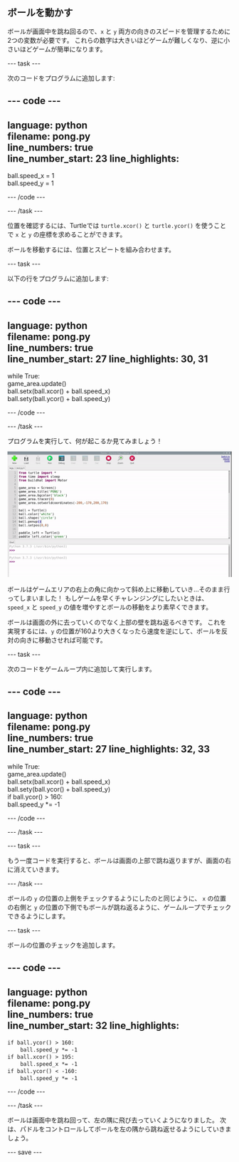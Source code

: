 ## ボールを動かす

ボールが画面中を跳ね回るので、`x` と `y` 両方の向きのスピードを管理するために2つの変数が必要です。 これらの数字は大きいほどゲームが難しくなり、逆に小さいほどゲームが簡単になります。

--- task ---

次のコードをプログラムに追加します:

--- code ---
---
language: python   
filename: pong.py   
line_numbers: true   
line_number_start: 23
line_highlights:
---

ball.speed_x = 1   
ball.speed_y = 1

--- /code ---

--- /task ---

位置を確認するには、Turtleでは `turtle.xcor()` と `turtle.ycor()` を使うことで `x` と `y` の座標を求めることができます。

ボールを移動するには、位置とスピートを組み合わせます。

--- task ---

以下の行をプログラムに追加します:

--- code ---
---
language: python   
filename: pong.py   
line_numbers: true   
line_number_start: 27
line_highlights: 30, 31
---

while True:   
    game_area.update()   
    ball.setx(ball.xcor() + ball.speed_x)   
    ball.sety(ball.ycor() + ball.speed_y)

--- /code ---

--- /task ---

プログラムを実行して、何が起こるか見てみましょう！

![Pongの画面でボールが右上に飛び去っていく](images/ball_diagonal.gif)

ボールはゲームエリアの右上の角に向かって斜め上に移動していき…そのまま行ってしまいました！ もしゲームを早くチャレンジングにしたいときは、 `speed_x` と `speed_y` の値を増やすとボールの移動をより素早くできます。

ボールは画面の外に去っていくのでなく上部の壁を跳ね返るべきです。 これを実現するには、`y` の位置が160より大きくなったら速度を逆にして、ボールを反対の向きに移動させれば可能です。

--- task ---

次のコードをゲームループ内に追加して実行します。

--- code ---
---
language: python   
filename: pong.py     
line_numbers: true   
line_number_start: 27
line_highlights: 32, 33
---

while True:   
    game_area.update()   
    ball.setx(ball.xcor() + ball.speed_x)   
    ball.sety(ball.ycor() + ball.speed_y)   
    if ball.ycor() > 160:   
        ball.speed_y *= -1   

--- /code ---

--- /task ---

--- task ---

もう一度コードを実行すると、ボールは画面の上部で跳ね返りますが、画面の右に消えていきます。

--- /task ---

ボールの `y` の位置の上側をチェックするようにしたのと同じように、 `x` の位置の右側と `y` の位置の下側でもボールが跳ね返るように、ゲームループでチェックできるようにします。

--- task ---

ボールの位置のチェックを追加します。

--- code ---
---
language: python   
filename: pong.py   
line_numbers: true   
line_number_start: 32
line_highlights:
---

    if ball.ycor() > 160:   
        ball.speed_y *= -1   
    if ball.xcor() > 195:   
        ball.speed_x *= -1   
    if ball.ycor() < -160:   
        ball.speed_y *= -1

--- /code ---

--- /task ---

ボールは画面中を跳ね回って、左の隅に飛び去っていくようになりました。 次は、パドルをコントロールしてボールを左の隅から跳ね返せるようにしていきましょう。

--- save ---
